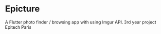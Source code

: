 # Epicture
A Flutter photo finder / browsing app with using Imgur API. 3rd year project Epitech Paris
